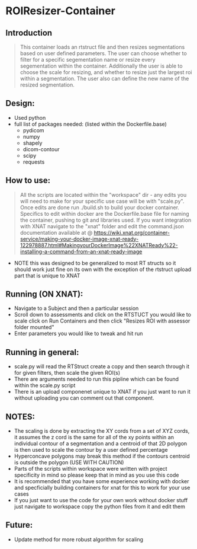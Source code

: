 # ROIResizer-Container 

## Introduction

> This container loads an rtstruct file and then resizes segmentations based on user defined parameters. The user can choose whether to filter for a specific segementation name or resize every segementation within the container. Additionally the user is able to choose the scale for resizing, and whether to resize just the largest roi within a segmentation. The user also can define the new name of the resized segmentation. 

##  Design: 
  * Used python 
  * full list of packages needed: (listed within the Dockerfile.base)
    * pydicom
    * numpy 
    * shapely 
    * dicom-contour 
    * scipy 
    * requests 
    
   
##  How to use:
  > All the scripts are located within the "workspace" dir - any edits you will need to make for your specific use case will be with "scale.py". Once edits are done run ./build.sh to build your docker container. Specifics to edit within docker are the Dockerfile.base file for naming the container, pushing to git and libraries used. If you want integration with XNAT navigate to the "xnat" folder and edit the command.json documentation available at @ https://wiki.xnat.org/container-service/making-your-docker-image-xnat-ready-122978887.html#MakingyourDockerImage%22XNATReady%22-installing-a-command-from-an-xnat-ready-image

  * NOTE this was designed to be generalized to most RT structs so it should work just fine on its own with the exception of the rtstruct upload part that is unique to XNAT 

## Running (ON XNAT): 
  * Navigate to a Subject and then a particular session
  * Scroll down to assessments and click on the RTSTUCT you would like to scale click on Run Containers and then click "Resizes ROI with assessor folder mounted" 
  * Enter parameters you would like to tweak and hit run 

## Running in general: 
  * scale.py will read the RTStruct create a copy and then search through it for given filters, then scale the given ROI(s)
  * There are arguments needed to run this pipline which can be found within the scale.py script 
  * There is an upload componenet unique to XNAT if you just want to run it without uploading you can comment out that component. 

## NOTES: 
  * The scaling is done by extracting the XY cords from a set of XYZ cords, it assumes the z cord is the same for all of the xy points within an individual contour of a segmentation and a centroid of that 2D polygon is then used to scale the contour by a user defined percentage 
  * Hyperconcave polygons may break this method if the contours centroid is outside the polygon (USE WITH CAUTION) 
  * Parts of the scripts within workspace were written with project specificity in mind so please keep that in mind as you use this code 
  * It is recommended that you have some experience working with docker and specficially building containers for xnat for this to work for your use cases 
  * If you just want to use the code for your own work without docker stuff just navigate to workspace copy the python files from it and edit them 
  
## Future: 
   * Update method for more robust algorithm for scaling  
